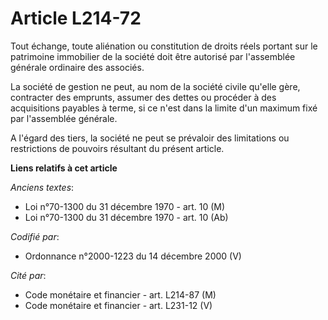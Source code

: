 # Article L214-72

Tout échange, toute aliénation ou constitution de droits réels portant sur le patrimoine immobilier de la société doit être
autorisé par l'assemblée générale ordinaire des associés.

La société de gestion ne peut, au nom de la société civile qu'elle gère, contracter des emprunts, assumer des dettes ou
procéder à des acquisitions payables à terme, si ce n'est dans la limite d'un maximum fixé par l'assemblée générale.

A l'égard des tiers, la société ne peut se prévaloir des limitations ou restrictions de pouvoirs résultant du présent
article.

**Liens relatifs à cet article**

_Anciens textes_:

  - Loi n°70-1300 du 31 décembre 1970 - art. 10 (M)
  - Loi n°70-1300 du 31 décembre 1970 - art. 10 (Ab)

_Codifié par_:

  - Ordonnance n°2000-1223 du 14 décembre 2000 (V)

_Cité par_:

  - Code monétaire et financier - art. L214-87 (M)
  - Code monétaire et financier - art. L231-12 (V)
